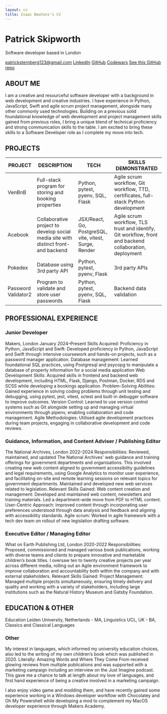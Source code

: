 ```yaml
---
layout: cv
title: Isaac Newtons's CV
---
```

# Patrick Skipworth
Software developer based in London

<div id="webaddress">
<a href="patricksternberg123@gmail.com">patricksternberg123@gmail.com</a>
<a href="https://www.linkedin.com/in/patrick-skipworth-a87a20145">LinkedIn</a>
<a href="https://github.com/PatSternberg">GitHub</a>
<a href="https://www.codewars.com/users/PatSkip">Codewars</a>
<a href="https://github.com/PatSternberg/markdown-cv.git">See this GitHub repo</a>

## ABOUT ME
I am a creative and resourceful software developer with a background in web development and creative industries. I have experience in Python, JavaScript, Swift and agile scrum project management, alongside many other commonly used technologies. Building on a previous solid foundational knowledge of web development and project management skills gained from previous roles, I bring a unique blend of technical proficiency and strong communication skills to the table. I am excited to bring these skills to a Software Developer role as I complete my move into tech.

## PROJECTS
| PROJECT             | DESCRIPTION                                                                         | TECH                                                   | SKILLS DEMONSTRATED                                                                                     |
|---------------------|-------------------------------------------------------------------------------------|--------------------------------------------------------|---------------------------------------------------------------------------------------------------------|
| VenBnB              | Full-stack program for storing and booking properties                               | Python, pytest, pyenv, SQL, Flask                      | Agile scrum workflow, Git workflow, TTD, certificates, full-stack Python development                    |
| Acebook             | Collaborative project to develop social media site with distinct front- and backend | JSX/React, Go, PostgreSQL, vite, vitest, Surge, Render | Agile scrum workflow, TLS trust and identify, Git workflow, front and backend collaboration, deployment |
| Pokedex             | Database using 3rd party API                                                        | Python, pytest, pyenv, Flask                           | 3rd party APIs                                                                                          |
| Password Validator2 | Program to validate and store user passwords                                        | Python, pytest, pyenv, SQL, Flask                      | Backend data validation                                                                                 |

## PROFESSIONAL EXPERIENCE
### Junior Developer
Makers, London
January 2024–Present
Skills Acquired:
Proficiency in Python, JavaScript and Swift: Developed proficiency in Python, JavaScript and Swift through intensive coursework and hands-on projects, such as a password manager application.
Database management: Learned foundational SQL practices, using Postgresql and psycopg to manipulate a database of property information for a social media application
Web Development Skills: Acquired skills in frontend and backend web development, including HTML, Flask, Django, Postman, Docker, RDS and SCSS while developing a bookings application.
Problem-Solving Abilities: Gained experience in solving coding problems through unit testing and debugging, using pytest, jest, vitest, xctest and built-in debugger software to improve outcomes.
Version Control: Learned to use version control systems such as Git alongside setting up and managing virtual environments through pipenv, enabling collaboration and code management.
Agile Methodologies: Utilised agile development practices during team projects, engaging in collaborative development and code reviews.

### Guidance, Information, and Content Adviser / Publishing Editor
The National Archives, London
2022–2024
Responsibilities:
Reviewed, maintained, and updated The National Archives' web guidance and training offerings for government departments and organisations. This involved creating new web content aligned to government accessibility guidelines and legal requirements, using Google Analytics to monitor user experience, and facilitating on-site and remote learning sessions on relevant topics for government departments. Maintained and developed new web services related to legislation.
Relevant Skills Gained:
Web content creation and management: Developed and maintained web content, newsletters and training materials. Led a department-wide move from PDF to HTML content.
User-Centric Approach: Improved content through incorporating user preferences understood through data analysis and feedback and aligning with accessibility standards.
Agile scrum: Worked in agile framework with a tech dev team on rollout of new legislation drafting software.

### Executive Editor / Managing Editor
What on Earth Publishing Ltd, London
2020-2022
Responsibilities:
Proposed, commissioned and managed various book publications, working with diverse teams and clients to prepare innovative and marketable children’s book titles. I oversaw ten to twenty creative projects per year across different media, rolling out an Agile environment framework to improve collaboration and accountability both within the company and with external stakeholders. 
Relevant Skills Gained:
Project Management: Managed multiple projects simultaneously, ensuring timely delivery and quality and working with a variety of stakeholders, including large institutions such as the Natural History Museum and Gatsby Foundation.

## EDUCATION & OTHER
Education
Leiden University, Netherlands - MA, Linguistics
UCL, UK - BA, Classics and Classical Languages

### Other
My interest in languages, which informed my university education choices, also led to the writing of my own children’s book which was published in 2020. Literally: Amazing Words and Where They Come From received glowing reviews from multiple publications and was supported with a marketing campaign including an interview on the Just Imagine podcast. This gave me a chance to talk at length about my love of languages, and first hand experience of being a creative involved in a marketing campaign.

I also enjoy video game and modding them, and have recently gained some experience working in a Windows developer workflow with Chocolatey and Oh My Powershell while developing a mod to complement my MacOS developer experience through Makers Academy.



<!-- ### Footer

Last updated: May 2013 -->


